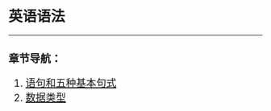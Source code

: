 # 英语语法
---
## 章节导航：
<div style="font-size:20px;">

1. [语句和五种基本句式](english/english-note/1.md)
2. [数据类型](english/english-note/2.md)

</div>